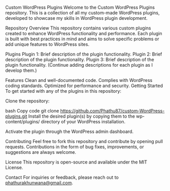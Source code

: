 Custom WordPress Plugins
Welcome to the Custom WordPress Plugins repository. This is a collection of all my custom-made WordPress plugins, developed to showcase my skills in WordPress plugin development.

Repository Overview
This repository contains various custom plugins created to enhance WordPress functionality and performance. Each plugin is built with best practices in mind and aims to solve specific problems or add unique features to WordPress sites.

Plugins
Plugin 1: Brief description of the plugin functionality.
Plugin 2: Brief description of the plugin functionality.
Plugin 3: Brief description of the plugin functionality.
(Continue adding descriptions for each plugin as I develop them.)

Features
Clean and well-documented code.
Complies with WordPress coding standards.
Optimized for performance and security.
Getting Started
To get started with any of the plugins in this repository:

Clone the repository:

bash
Copy code
git clone https://github.com/Phathu87/custom-WordPress-plugins.git
Install the desired plugin(s) by copying them to the wp-content/plugins/ directory of your WordPress installation.

Activate the plugin through the WordPress admin dashboard.

Contributing
Feel free to fork this repository and contribute by opening pull requests. Contributions in the form of bug fixes, improvements, or suggestions are always welcome.

License
This repository is open-source and available under the MIT License.

Contact
For inquiries or feedback, please reach out to phathurakhunwana@gmail.com.
